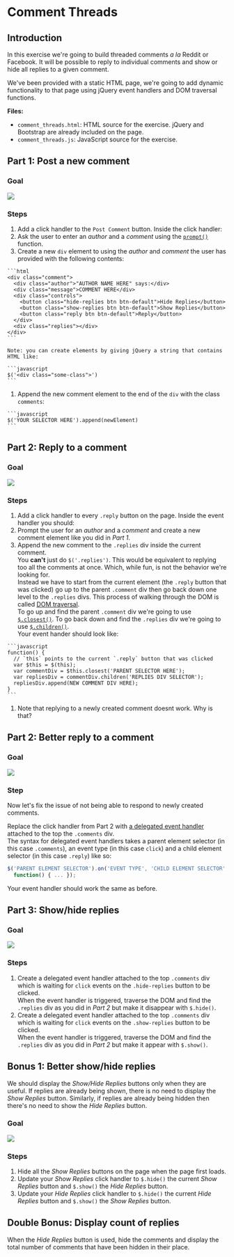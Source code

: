 # Comment Threads

## Introduction

In this exercise we're going to build threaded comments *a la* Reddit or
Facebook. It will be possible to reply to individual comments and show or hide
all replies to a given comment.

We've been provided with a static HTML page, we're going to add dynamic
functionality to that page using jQuery event handlers and DOM traversal
functions.

**Files:**

- `comment_threads.html`: HTML source for the exercise. jQuery and Bootstrap are
  already included on the page.
- `comment_threads.js`: JavaScript source for the exercise.

## Part 1: Post a new comment

### Goal

![](https://cl.ly/0L1R3a133T3v/Screen%20Recording%202016-12-22%20at%2012.18%20PM.gif)

### Steps

1. Add a click handler to the `Post Comment` button. Inside the click handler:
  1. Ask the user to enter an *author* and a *comment* using the
    [`prompt()`](https://developer.mozilla.org/en-US/docs/Web/API/Window/prompt)
    function.
  1. Create a new `div` element to using the *author* and *comment* the user has
     provided with the following contents:

    ```html
    <div class="comment">
      <div class="author">"AUTHOR NAME HERE" says:</div>
      <div class="message">COMMENT HERE</div>
      <div class="controls">
        <button class="hide-replies btn btn-default">Hide Replies</button>
        <button class="show-replies btn btn-default">Show Replies</button>
        <button class="reply btn btn-default">Reply</button>
      </div>
      <div class="replies"></div>
    </div>
    ```

    Note: you can create elements by giving jQuery a string that contains
    HTML like:
    
    ```javascript
    $('<div class="some-class">')
    ```

  1. Append the new comment element to the end of the `div` with the class
    `comments`:
    
    ```javascript
    $('YOUR SELECTOR HERE').append(newElement)
    ```

## Part 2: Reply to a comment

### Goal

![](https://cl.ly/0F3k402I0N12/Screen%20Recording%202016-12-22%20at%2002.45%20PM.gif)

### Steps

1. Add a click handler to every `.reply` button on the page.  Inside the event
  handler you should:
  1. Prompt the user for an *author* and a *comment* and create a new comment
    element like you did in *Part 1*.
  1. Append the new comment to the `.replies` div inside the current
    comment.<br>
    You **can't** just do `$('.replies')`. This would be equivalent to replying
    too all the comments at once. Which, while fun, is not the behavior we're
    looking for.<br>
    Instead we have to start from the current element (the `.reply` button
    that was clicked) go up to the parent `.comment` div then go back down
    one level to the `.replies` divs.
    This process of walking through the DOM is called
    [DOM traversal](http://api.jquery.com/category/traversing/).
    <br>
    To go up and find the parent `.comment` div we're going to use
    [`$.closest()`](http://api.jquery.com/closest/).
    To go back down and find the `.replies` div we're going to use
    [`$.children()`](http://api.jquery.com/children/).
    <br>
    Your event hander should look like:

    ```javascript
    function() {
      // `this` points to the current `.reply` button that was clicked
      var $this = $(this);
      var commentDiv = $this.closest('PARENT SELECTOR HERE');
      var repliesDiv = commentDiv.children('REPLIES DIV SELECTOR');
      repliesDiv.append(NEW COMMENT DIV HERE);
    }
    ```
1. Note that replying to a newly created comment doesnt work.
  Why is that?

## Part 2: Better reply to a comment

### Goal

![](https://cl.ly/303i0Y3d1637/Screen%20Recording%202016-12-22%20at%2002.47%20PM.gif)

### Step

Now let's fix the issue of not being able to respond to newly created
comments.

Replace the click handler from Part 2 with
[a delegated event handler](http://api.jquery.com/on/#on-events-selector-data-handler)
attached to the top the `.comments` div. <br>
The syntax for delegated event handlers takes a parent element selector (in
this case `.comments`), an event type (in this case `click`) and a child
element selector (in this case `.reply`) like so:

```javascript
$('PARENT ELEMENT SELECTOR').on('EVENT TYPE', 'CHILD ELEMENT SELECTOR',
  function() { ... });
```

Your event handler should work the same as before.

## Part 3: Show/hide replies

### Goal

![](https://cl.ly/362T0F0s0C2p/Screen%20Recording%202016-12-22%20at%2002.55%20PM.gif)

### Steps

1. Create a delegated event handler attached to the top `.comments` div
  which is waiting for `click` events on the `.hide-replies` button to be
  clicked.<br>
  When the event handler is triggered, traverse the DOM and find the `.replies`
  div as you did in *Part 2* but make it disappear with `$.hide()`.
1. Create a delegated event handler attached to the top `.comments` div
  which is waiting for `click` events on the `.show-replies` button to be
  clicked.<br>
  When the event handler is triggered, traverse the DOM and find the `.replies`
  div as you did in *Part 2* but make it appear with `$.show()`.

## Bonus 1: Better show/hide replies

We should display the *Show/Hide Replies* buttons only when they are useful.
If replies are already being shown, there is no need to display the
*Show Replies* button. Similarly, if replies are already being hidden then
there's no need to show the *Hide Replies* button.

### Goal

![](https://cl.ly/251y3Z2Y3M12/Screen%20Recording%202016-12-22%20at%2006.38%20PM.gif)

### Steps

1. Hide all the *Show Replies* buttons on the page when the page first
  loads.
1. Update your *Show Replies* click handler to `$.hide()` the current
  *Show Replies* button and `$.show()` the *Hide Replies* button.
1. Update your *Hide Replies* click handler to `$.hide()` the current
  *Hide Replies* button and `$.show()` the *Show Replies* button.

## Double Bonus: Display count of replies 

When the *Hide Replies* button is used, hide the comments and display the
total number of comments that have been hidden in their place.

